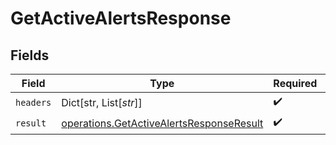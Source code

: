 # GetActiveAlertsResponse


## Fields

| Field                                                                                                | Type                                                                                                 | Required                                                                                             | Description                                                                                          |
| ---------------------------------------------------------------------------------------------------- | ---------------------------------------------------------------------------------------------------- | ---------------------------------------------------------------------------------------------------- | ---------------------------------------------------------------------------------------------------- |
| `headers`                                                                                            | Dict[str, List[*str*]]                                                                               | :heavy_check_mark:                                                                                   | N/A                                                                                                  |
| `result`                                                                                             | [operations.GetActiveAlertsResponseResult](../../models/operations/getactivealertsresponseresult.md) | :heavy_check_mark:                                                                                   | N/A                                                                                                  |
